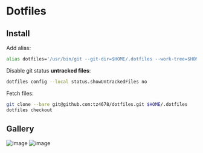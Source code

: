 # Dotfiles

## Install

Add alias:

```zsh
alias dotfiles='/usr/bin/git --git-dir=$HOME/.dotfiles --work-tree=$HOME'
```

Disable git status **untracked files**:

```zsh
dotfiles config --local status.showUntrackedFiles no
```

Fetch files:

```zsh
git clone --bare git@github.com:tz4678/dotfiles.git $HOME/.dotfiles
dotfiles checkout
```

## Gallery

![image](https://user-images.githubusercontent.com/12753171/110113674-7c747100-7dc4-11eb-94f0-503d7d262dc3.png)
![image](https://user-images.githubusercontent.com/12753171/110150539-6ed4e080-7df0-11eb-8812-2c0001e5d74c.png)
